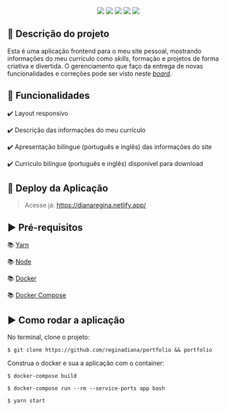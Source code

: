 <p align="center">
  <img src="https://img.shields.io/static/v1?label=react&message=framework&color=blue&style=for-the-badge&logo=REACT"/>
  <img src="https://img.shields.io/static/v1?label=Netlify&message=deploy&color=blue&style=for-the-badge&logo=netlify"/>
  <img src="http://img.shields.io/static/v1?label=License&message=MIT&color=green&style=for-the-badge"/>
  <img src="http://img.shields.io/static/v1?label=STATUS&message=CONCLUIDO&color=GREEN&style=for-the-badge"/>
  <img src="http://img.shields.io/static/v1?label=vers%C3%A3o%20do%20projeto&message=v3.0.0&color=violet&style=for-the-badge&logo=github">
</p>

##  :dash: Descrição do projeto

Esta é uma aplicação frontend para o meu site pessoal, mostrando informações do meu currículo como _skills_, formação e projetos de forma criativa e divertida. O gerenciamento que faço da entrega de novas funcionalidades e correções pode ser visto neste [_board_](https://github.com/users/reginadiana/projects/6).

##  :dash: Funcionalidades

:heavy_check_mark: Layout responsívo

:heavy_check_mark: Descrição das informações do meu currículo

:heavy_check_mark: Apresentação bilíngue (português e inglês) das informações do site

:heavy_check_mark: Curriculo bilíngue (português e inglês) disponível para download 
##  :dash: Deploy da Aplicação

> Acesse já: https://dianaregina.netlify.app/

## :arrow_forward: Pré-requisitos

:books: [Yarn](https://yarnpkg.com/lang/pt-BR/docs/install/)

:books: [Node](https://nodejs.org/en/download/)

:books: [Docker](https://docs.docker.com/engine/install/ubuntu/)

:books: [Docker Compose](https://docs.docker.com/compose/install/)

## :arrow_forward: Como rodar a aplicação

No terminal, clone o projeto:

```
$ git clone https://github.com/reginadiana/portfolio && portfolio
```

Construa o docker e sua a aplicação com o container:

```
$ docker-compose build

$ docker-compose run --rm --service-ports app bash

$ yarn start
```
